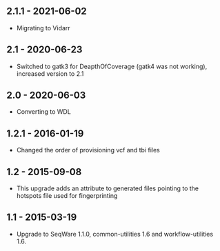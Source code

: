 ## 2.1.1 - 2021-06-02
- Migrating to Vidarr
## 2.1   - 2020-06-23
- Switched to gatk3 for DeapthOfCoverage (gatk4 was not working), increased version to 2.1
## 2.0   - 2020-06-03
- Converting to WDL
## 1.2.1 - 2016-01-19
- Changed the order of provisioning vcf and tbi files
## 1.2   - 2015-09-08
- This upgrade adds an attribute to generated files pointing to the hotspots file used for fingerprinting
## 1.1   - 2015-03-19
- Upgrade to SeqWare 1.1.0, common-utilities 1.6 and workflow-utilities 1.6.
